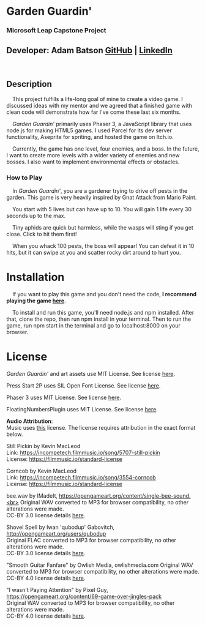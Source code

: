 # **Garden Guardin'**

### **Microsoft Leap Capstone Project**

## **Developer:** Adam Batson [GitHub](https://github.com/tabatson) | [LinkedIn](https://linkedin.com/in/t-a-batson)

<br>

## **Description**

&nbsp;&nbsp;&nbsp;&nbsp;This project fulfills a life-long goal of mine to create a video game. I discussed ideas with my mentor and we agreed that a finished game with clean code will demonstrate how far I've come these last six months.

&nbsp;&nbsp;&nbsp;&nbsp;_Garden Guardin'_ primarily uses Phaser 3, a JavaScript library that uses node.js for making HTML5 games. I used Parcel for its dev server functionality, Aseprite for spriting, and hosted the game on Itch.io.

&nbsp;&nbsp;&nbsp;&nbsp;Currently, the game has one level, four enemies, and a boss. In the future, I want to create more levels with a wider variety of enemies and new bosses. I also want to implement environmental effects or obstacles.

### **How to Play**

&nbsp;&nbsp;&nbsp;&nbsp;In _Garden Guardin'_, you are a gardener trying to drive off pests in the garden. This game is very heavily inspired by Gnat Attack from Mario Paint.

&nbsp;&nbsp;&nbsp;&nbsp;You start with 5 lives but can have up to 10. You will gain 1 life every 30 seconds up to the max.

&nbsp;&nbsp;&nbsp;&nbsp;Tiny aphids are quick but harmless, while the wasps will sting if you get close. Click to hit them first!

&nbsp;&nbsp;&nbsp;&nbsp;When you whack 100 pests, the boss will appear! You can defeat it in 10 hits, but it can swipe at you and scatter rocky dirt around to hurt you.

# **Installation**

&nbsp;&nbsp;&nbsp;&nbsp;If you want to play this game and you don't need the code, **I recommend playing the game [here](https://adzebat.itch.io/garden-guardin)**.<br>

&nbsp;&nbsp;&nbsp;&nbsp;To install and run this game, you'll need node.js and npm installed. After that, clone the repo, then run npm install in your terminal. Then to run the game, run npm start in the terminal and go to localhost:8000 on your browser.

# **License**

_Garden Guardin'_ and art assets use MIT License. See license [here](https://github.com/tabatson/garden-guardin/blob/main/LICENSE).

Press Start 2P uses SIL Open Font License. See license [here](https://github.com/tabatson/garden-guardin/blob/main/src/assets/fonts/PressStart2P/LICENSE).

Phaser 3 uses MIT License. See license [here](https://phaser.io/download/license).

FloatingNumbersPlugin uses MIT License. See license [here](https://github.com/netgfx/Phaser-FloatingNumbersPlugin/blob/master/LICENSE).

**Audio Attribution**: <br>
Music uses [this](https://incompetech.filmmusic.io/standard-license) license. The license requires attribution in the exact format below.

Still Pickin by Kevin MacLeod <br>
Link: https://incompetech.filmmusic.io/song/5707-still-pickin <br>
License: https://filmmusic.io/standard-license

Corncob by Kevin MacLeod <br>
Link: https://incompetech.filmmusic.io/song/3554-corncob <br>
License: https://filmmusic.io/standard-license

bee.wav by IMadeIt, https://opengameart.org/content/single-bee-sound.<br>
Original WAV converted to MP3 for browser compatibility, no other alterations were made.<br>
CC-BY 3.0 license details [here](https://creativecommons.org/licenses/by/3.0/legalcode).

Shovel Spell by Iwan 'qubodup' Gabovitch, http://opengameart.org/users/qubodup<br>
Original FLAC converted to MP3 for browser compatibility, no other alterations were made.<br>
CC-BY 3.0 license details [here](https://creativecommons.org/licenses/by/3.0/legalcode).

"Smooth Guitar Fanfare" by Owlish Media, owlishmedia.com
Original WAV converted to MP3 for browser compatibility, no other alterations were made.<br>
CC-BY 4.0 license details [here](https://creativecommons.org/licenses/by/4.0/legalcode).

"I wasn't Paying Attention" by Pixel Guy, https://opengameart.org/content/69-game-over-jingles-pack<br>
Original WAV converted to MP3 for browser compatibility, no other alterations were made.<br>
CC-BY 4.0 license details [here](https://creativecommons.org/licenses/by/4.0/legalcode).
